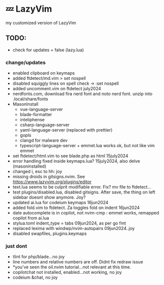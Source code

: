 # 💤 LazyVim

my customized version of LazyVim

## TODO:

- check for updates = false (lazy.lua)

### change/updates

- enabled clipboard on keymaps
- added ftdetect/md.vim > set nospell
- disabled squiggly lines on spell check -> :set nospell
- added uncomment.vim on ftdetect july2024
- nerdfonts.com, download fira nerd font and noto nerd font. unzip into .local/share/fonts
- MasonInstall
    - vue-language-server
    - blade-formatter
    - inteliphense
    - csharp-language-server
    - yaml-language-server (replaced with prettier)
    - gopls
    - clangd for malware dev
    - typescript-language-server + emmet.lua works ok, but not like vim emmet
- set ftdetect/html.vim to see blade.php as html 15july2024
- error handling fixed inside keymaps.lua? 15july2024, also delve (masoninstalled)
- changed i, esc to hh: joy
- missing droids in gitsigns.nvim. See https://www.lazyvim.org/plugins/editor
- text.lua seems to be culprit modifiable error. Fix? mv file to ftdetect...
- test plugins/disabled.lua, disabled gitsigns. After save, the thing on left sidebar doesnt show anymore. Joy?
- updated ai.lua for codeium keymaps 16jun2024
- added fold.vim to ftdetect. Za toggles fold on indent 16jun2024
- date autocomplete is in copilot, not nvim-cmp
    : emmet works, remapped copilot from ai.lua
- stylua.toml indent_type = tabs 09jun2024, as per go fmt
- replaced lexima with windwp/nvim-autopairs 09jun2024..joy
- disabled swapfiles, plugins.keymaps

### just dont

- tlint for php/blade...no joy
- line numbers and relative numbers are off. Didnt fix redraw issue
- *you've seen the oil.nvim tutorial...not relevant at this time.
- copilotchat not installed, enabled...not working, no joy
- codeium &chat, no joy
